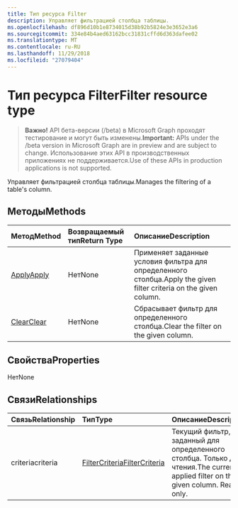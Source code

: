 ```yaml
---
title: Тип ресурса Filter
description: Управляет фильтрацией столбца таблицы.
ms.openlocfilehash: df896d10b1e8734015d38b92b5824e3e3652e3a6
ms.sourcegitcommit: 334e84b4aed63162bcc31831cffd6d363dafee02
ms.translationtype: MT
ms.contentlocale: ru-RU
ms.lasthandoff: 11/29/2018
ms.locfileid: "27079404"
---
```

# <a name="filter-resource-type"></a><span data-ttu-id="e80c0-103">Тип ресурса Filter</span><span class="sxs-lookup"><span data-stu-id="e80c0-103">Filter resource type</span></span>

> <span data-ttu-id="e80c0-104">**Важно!** API бета-версии (/beta) в Microsoft Graph проходят тестирование и могут быть изменены.</span><span class="sxs-lookup"><span data-stu-id="e80c0-104">**Important:** APIs under the /beta version in Microsoft Graph are in preview and are subject to change.</span></span> <span data-ttu-id="e80c0-105">Использование этих API в производственных приложениях не поддерживается.</span><span class="sxs-lookup"><span data-stu-id="e80c0-105">Use of these APIs in production applications is not supported.</span></span>

<span data-ttu-id="e80c0-106">Управляет фильтрацией столбца таблицы.</span><span class="sxs-lookup"><span data-stu-id="e80c0-106">Manages the filtering of a table's column.</span></span>


## <a name="methods"></a><span data-ttu-id="e80c0-107">Методы</span><span class="sxs-lookup"><span data-stu-id="e80c0-107">Methods</span></span>

| <span data-ttu-id="e80c0-108">Метод</span><span class="sxs-lookup"><span data-stu-id="e80c0-108">Method</span></span>           | <span data-ttu-id="e80c0-109">Возвращаемый тип</span><span class="sxs-lookup"><span data-stu-id="e80c0-109">Return Type</span></span>    |<span data-ttu-id="e80c0-110">Описание</span><span class="sxs-lookup"><span data-stu-id="e80c0-110">Description</span></span>|
|:---------------|:--------|:----------|
|[<span data-ttu-id="e80c0-111">Apply</span><span class="sxs-lookup"><span data-stu-id="e80c0-111">Apply</span></span>](../api/filter-apply.md)|<span data-ttu-id="e80c0-112">Нет</span><span class="sxs-lookup"><span data-stu-id="e80c0-112">None</span></span>|<span data-ttu-id="e80c0-113">Применяет заданные условия фильтра для определенного столбца.</span><span class="sxs-lookup"><span data-stu-id="e80c0-113">Apply the given filter criteria on the given column.</span></span>|
|[<span data-ttu-id="e80c0-114">Clear</span><span class="sxs-lookup"><span data-stu-id="e80c0-114">Clear</span></span>](../api/filter-clear.md)|<span data-ttu-id="e80c0-115">Нет</span><span class="sxs-lookup"><span data-stu-id="e80c0-115">None</span></span>|<span data-ttu-id="e80c0-116">Сбрасывает фильтр для определенного столбца.</span><span class="sxs-lookup"><span data-stu-id="e80c0-116">Clear the filter on the given column.</span></span>|

## <a name="properties"></a><span data-ttu-id="e80c0-117">Свойства</span><span class="sxs-lookup"><span data-stu-id="e80c0-117">Properties</span></span>
<span data-ttu-id="e80c0-118">Нет</span><span class="sxs-lookup"><span data-stu-id="e80c0-118">None</span></span>

## <a name="relationships"></a><span data-ttu-id="e80c0-119">Связи</span><span class="sxs-lookup"><span data-stu-id="e80c0-119">Relationships</span></span>
| <span data-ttu-id="e80c0-120">Связь</span><span class="sxs-lookup"><span data-stu-id="e80c0-120">Relationship</span></span> | <span data-ttu-id="e80c0-121">Тип</span><span class="sxs-lookup"><span data-stu-id="e80c0-121">Type</span></span>   |<span data-ttu-id="e80c0-122">Описание</span><span class="sxs-lookup"><span data-stu-id="e80c0-122">Description</span></span>|
|:---------------|:--------|:----------|
|<span data-ttu-id="e80c0-123">criteria</span><span class="sxs-lookup"><span data-stu-id="e80c0-123">criteria</span></span>|[<span data-ttu-id="e80c0-124">FilterCriteria</span><span class="sxs-lookup"><span data-stu-id="e80c0-124">FilterCriteria</span></span>](filtercriteria.md)|<span data-ttu-id="e80c0-p102">Текущий фильтр, заданный для определенного столбца. Только для чтения.</span><span class="sxs-lookup"><span data-stu-id="e80c0-p102">The currently applied filter on the given column. Read-only.</span></span>|

<!-- uuid: 8fcb5dbc-d5aa-4681-8e31-b001d5168d79
2015-10-25 14:57:30 UTC -->
<!-- {
  "type": "#page.annotation",
  "description": "Filter resource",
  "keywords": "",
  "section": "documentation",
  "tocPath": ""
}-->
